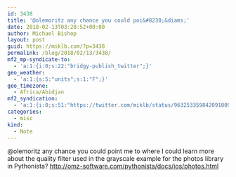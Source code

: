 ```yaml
---
id: 3438
title: '‪@olemoritz‬ any chance you could poi&#8230;&diams;'
date: 2018-02-13T03:28:52+00:00
author: Michael Bishop
layout: post
guid: https://miklb.com/?p=3438
permalink: /blog/2018/02/13/3438/
mf2_mp-syndicate-to:
  - 'a:1:{i:0;s:22:"bridgy-publish_twitter";}'
geo_weather:
  - 'a:1:{s:5:"units";s:1:"F";}'
geo_timezone:
  - Africa/Abidjan
mf2_syndication:
  - 'a:1:{i:0;s:51:"https://twitter.com/miklb/status/963253359842091009";}'
categories:
  - misc
kind:
  - Note
---
```

‪@olemoritz‬ any chance you could point me to where I could learn more about the quality filter used in the grayscale example for the photos library in Pythonista? <http://omz-software.com/pythonista/docs/ios/photos.html>